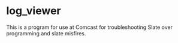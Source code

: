 # log_viewer

This is a program for use at Comcast for troubleshooting Slate over programming and slate misfires.
